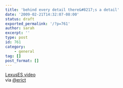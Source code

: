 ```yaml
---
title: 'behind every detail there&#8217;s a detail'
date: '2009-02-21T14:32:07-08:00'
status: draft
exported_permalink: '/?p=761'
author: sarah
excerpt: ''
type: post
id: 761
category:
    - general
tag: []
post_format: []
---
```

[LexusES video](http://www.lexus.com/models/ES/features/performance/88_vibration_reducing_measures.html?launchOverlay=true&filepath=OverlayFiles.ES_CARDS&cards=1)  
via [@erict](http://twitter.com/erict)